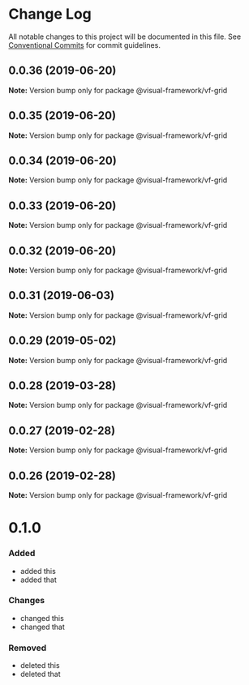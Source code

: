 # Change Log

All notable changes to this project will be documented in this file.
See [Conventional Commits](https://conventionalcommits.org) for commit guidelines.

## 0.0.36 (2019-06-20)

**Note:** Version bump only for package @visual-framework/vf-grid





## 0.0.35 (2019-06-20)

**Note:** Version bump only for package @visual-framework/vf-grid





## 0.0.34 (2019-06-20)

**Note:** Version bump only for package @visual-framework/vf-grid





## 0.0.33 (2019-06-20)

**Note:** Version bump only for package @visual-framework/vf-grid





## 0.0.32 (2019-06-20)

**Note:** Version bump only for package @visual-framework/vf-grid





## 0.0.31 (2019-06-03)

**Note:** Version bump only for package @visual-framework/vf-grid





## 0.0.29 (2019-05-02)

**Note:** Version bump only for package @visual-framework/vf-grid





## 0.0.28 (2019-03-28)

**Note:** Version bump only for package @visual-framework/vf-grid





## 0.0.27 (2019-02-28)

**Note:** Version bump only for package @visual-framework/vf-grid





## 0.0.26 (2019-02-28)

**Note:** Version bump only for package @visual-framework/vf-grid





# 0.1.0

### Added
- added this
- added that

### Changes

- changed this
- changed that

### Removed

- deleted this
- deleted that
